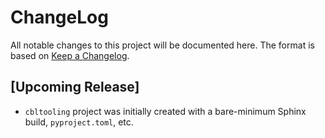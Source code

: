 # ChangeLog

All notable changes to this project will be documented here. The format is based
on [Keep a Changelog](https://keepachangelog.com/en/1.0.0/).

## [Upcoming Release]

- `cbltooling` project was initially created with a bare-minimum Sphinx build,
   `pyproject.toml`, etc.

